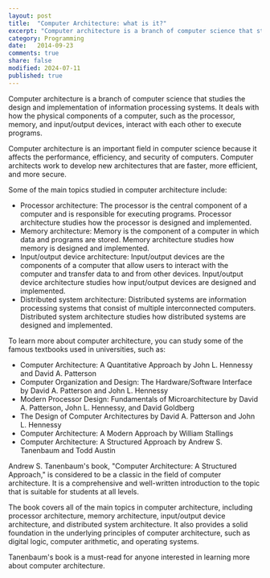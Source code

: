 ```yaml
---
layout: post
title:  "Computer Architecture: what is it?"
excerpt: "Computer architecture is a branch of computer science that studies the design and implementation of information processing systems"
category: Programming
date:   2014-09-23
comments: true
share: false
modified: 2024-07-11
published: true
---
```


Computer architecture is a branch of computer science that studies the design and implementation of information processing systems. It deals with how the physical components of a computer, such as the processor, memory, and input/output devices, interact with each other to execute programs.

Computer architecture is an important field in computer science because it affects the performance, efficiency, and security of computers. Computer architects work to develop new architectures that are faster, more efficient, and more secure.

Some of the main topics studied in computer architecture include:

* Processor architecture: The processor is the central component of a computer and is responsible for executing programs. Processor architecture studies how the processor is designed and implemented.
* Memory architecture: Memory is the component of a computer in which data and programs are stored. Memory architecture studies how memory is designed and implemented.
* Input/output device architecture: Input/output devices are the components of a computer that allow users to interact with the computer and transfer data to and from other devices. Input/output device architecture studies how input/output devices are designed and implemented.
* Distributed system architecture: Distributed systems are information processing systems that consist of multiple interconnected computers. Distributed system architecture studies how distributed systems are designed and implemented.

To learn more about computer architecture, you can study some of the famous textbooks used in universities, such as:

* Computer Architecture: A Quantitative Approach by John L. Hennessy and David A. Patterson
* Computer Organization and Design: The Hardware/Software Interface by David A. Patterson and John L. Hennessy
* Modern Processor Design: Fundamentals of Microarchitecture by David A. Patterson, John L. Hennessy, and David Goldberg
* The Design of Computer Architectures by David A. Patterson and John L. Hennessy
* Computer Architecture: A Modern Approach by William Stallings
* Computer Architecture: A Structured Approach by Andrew S. Tanenbaum and Todd Austin

Andrew S. Tanenbaum's book, "Computer Architecture: A Structured Approach," is considered to be a classic in the field of computer architecture. It is a comprehensive and well-written introduction to the topic that is suitable for students at all levels.

The book covers all of the main topics in computer architecture, including processor architecture, memory architecture, input/output device architecture, and distributed system architecture. It also provides a solid foundation in the underlying principles of computer architecture, such as digital logic, computer arithmetic, and operating systems.

Tanenbaum's book is a must-read for anyone interested in learning more about computer architecture.

